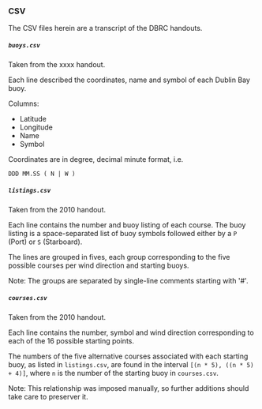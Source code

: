 ### CSV

The CSV files herein are a transcript of the DBRC handouts.

##### `buoys.csv`

Taken from the xxxx handout.

Each line described the coordinates, name and symbol of each Dublin Bay buoy.

Columns:

 * Latitude
 * Longitude
 * Name
 * Symbol

Coordinates are in degree, decimal minute format, i.e.

```
DDD MM.SS ( N | W )
```

##### `listings.csv`

Taken from the 2010 handout.

Each line contains the number and buoy listing of each course. The buoy listing
is a space-separated list of buoy symbols followed either by a `P` (Port) or
`S` (Starboard).

The lines are grouped in fives, each group corresponding to the five possible
courses per wind direction and starting buoys.

Note: The groups are separated by single-line comments starting with '#'.

##### `courses.csv`

Taken from the 2010 handout.

Each line contains the number, symbol and wind direction corresponding to each
of the 16 possible starting points.

The numbers of the five alternative courses associated with each starting buoy,
as listed in `listings.csv`, are found in the interval
`[(n * 5), ((n * 5) + 4)]`, where `n` is the number of the starting buoy in
`courses.csv`.

Note: This relationship was imposed manually, so further additions should take
care to preserver it.
